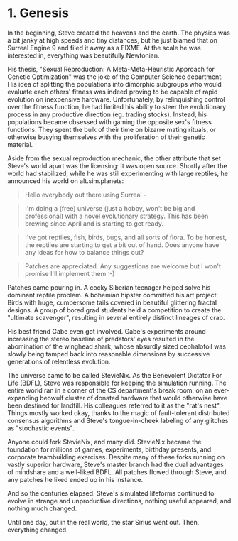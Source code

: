 # 1. Genesis

In the beginning, Steve created the heavens and the earth. The physics was a bit janky at high speeds and tiny distances, but he just blamed that on Surreal Engine 9 and filed it away as a FIXME. At the scale he was interested in, everything was beautifully Newtonian.

His thesis, "Sexual Reproduction: A Meta-Meta-Heuristic Approach for Genetic Optimization" was the joke of the Computer Science department. His idea of splitting the populations into dimorphic subgroups who would evaluate each others' fitness was indeed proving to be capable of rapid evolution on inexpensive hardware. Unfortunately, by relinquishing control over the fitness function, he had limited his ability to steer the evolutionary process in any productive direction (eg. trading stocks). Instead, his populations became obsessed with gaming the opposite sex's fitness functions. They spent the bulk of their time on bizarre mating rituals, or otherwise busying themselves with the proliferation of their genetic material.

Aside from the sexual reproduction mechanic, the other attribute that set Steve's world apart was the licensing: It was open source. Shortly after the world had stabilized, while he was still experimenting with large reptiles, he announced his world on alt.sim.planets:

> Hello everybody out there using Surreal -

> I'm doing a (free) universe (just a hobby, won't be big and professional) with a novel evolutionary strategy. This has been brewing since April and is starting to get ready.

> I've got reptiles, fish, birds, bugs, and all sorts of flora. To be honest, the reptiles are starting to get a bit out of hand. Does anyone have any ideas for how to balance things out?

> Patches are appreciated. Any suggestions are welcome but I won't promise I'll implement them :-)

Patches came pouring in. A cocky Siberian teenager helped solve his dominant reptile problem. A bohemian hipster committed his art project: Birds with huge, cumbersome tails covered in beautiful glittering fractal designs. A group of bored grad students held a competition to create the "ultimate scavenger", resulting in several entirely distinct lineages of crab.

His best friend Gabe even got involved. Gabe's experiments around increasing the stereo baseline of predators' eyes resulted in the abomination of the winghead shark, whose absurdly sized cephalofoil was slowly being tamped back into reasonable dimensions by successive generations of relentless evolution.

The universe came to be called StevieNix. As the Benevolent Dictator For Life (BDFL), Steve was responsible for keeping the simulation running. The entire world ran in a corner of the CS department's break room, on an ever-expanding beowulf cluster of donated hardware that would otherwise have been destined for landfill. His colleagues referred to it as the "rat's nest". Things mostly worked okay, thanks to the magic of fault-tolerant distributed consensus algorithms and Steve's tongue-in-cheek labeling of any glitches as "stochastic events".

Anyone could fork StevieNix, and many did. StevieNix became the foundation for millions of games, experiments, birthday presents, and corporate teambuilding exercises. Despite many of these forks running on vastly superior hardware, Steve's master branch had the dual advantages of mindshare and a well-liked BDFL. All patches flowed through Steve, and any patches he liked ended up in his instance.

And so the centuries elapsed. Steve's simulated lifeforms continued to evolve in strange and unproductive directions, nothing useful appeared, and nothing much changed.

Until one day, out in the real world, the star Sirius went out. Then, everything changed.
